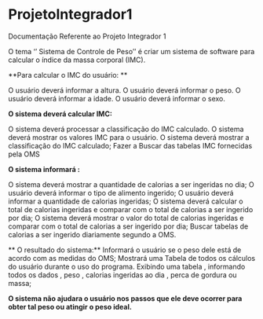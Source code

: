 # ProjetoIntegrador1
Documentação Referente ao Projeto Integrador 1

 O tema ‘’ Sistema de Controle de Peso’’ é criar um sistema de software para calcular o índice da massa corporal (IMC).
 
**Para calcular o IMC do usuário: **

O usuário deverá informar a altura.
O usuário deverá informar o peso.
O usuário deverá informar a idade.
O usuário deverá informar o sexo.

**O sistema deverá calcular IMC:**

O sistema deverá processar a classificação do IMC calculado.
O sistema deverá mostrar os valores IMC para o usuário.
O sistema deverá mostrar a classificação do IMC calculado;
Fazer a Buscar das  tabelas IMC fornecidas pela  OMS

**O sistema informará :**

O sistema deverá mostrar a quantidade de calorias a ser ingeridas no dia;
O usuário deverá informar o tipo de alimento ingerido;
O usuário deverá informar a quantidade de calorias ingeridas;
O sistema deverá calcular o total de calorias ingeridas e comparar com o total de calorias a ser ingerido por dia;
O sistema deverá mostrar o valor do total de calorias ingeridas e comparar com o total de calorias a ser ingerido por dia;
Buscar tabelas de calorias a ser ingerido diariamente segundo a OMS.

** O resultado do sistema:**
Informará o usuário se o peso dele está de acordo com as medidas do OMS;
Mostrará uma Tabela de todos os cálculos  do usuário durante o uso do programa.
Exibindo uma tabela , informando todos os dados , peso , calorias ingeridas ao dia , perca de gordura ou massa;

**O sistema não ajudara o usuário nos passos que ele deve ocorrer para obter tal peso ou atingir o peso ideal.**
